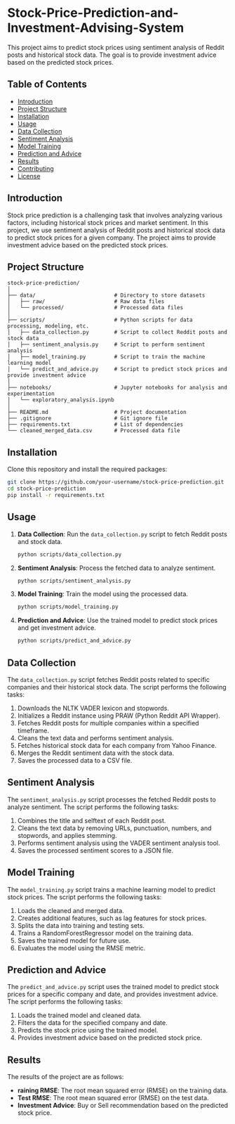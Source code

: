 # Stock-Price-Prediction-and-Investment-Advising-System

This project aims to predict stock prices using sentiment analysis of Reddit posts and historical stock data. The goal is to provide investment advice based on the predicted stock prices.

## Table of Contents

- [Introduction](#introduction)
- [Project Structure](#project-structure)
- [Installation](#installation)
- [Usage](#usage)
- [Data Collection](#data-collection)
- [Sentiment Analysis](#sentiment-analysis)
- [Model Training](#model-training)
- [Prediction and Advice](#prediction-and-advice)
- [Results](#results)
- [Contributing](#contributing)
- [License](#license)

## Introduction

Stock price prediction is a challenging task that involves analyzing various factors, including historical stock prices and market sentiment. In this project, we use sentiment analysis of Reddit posts and historical stock data to predict stock prices for a given company. The project aims to provide investment advice based on the predicted stock prices.

## Project Structure

```plaintext
stock-price-prediction/
│
├── data/                         # Directory to store datasets
│   ├── raw/                      # Raw data files
│   └── processed/                # Processed data files
│
├── scripts/                      # Python scripts for data processing, modeling, etc.
│   ├── data_collection.py        # Script to collect Reddit posts and stock data
│   ├── sentiment_analysis.py     # Script to perform sentiment analysis
│   ├── model_training.py         # Script to train the machine learning model
│   └── predict_and_advice.py     # Script to predict stock prices and provide investment advice
│
├── notebooks/                    # Jupyter notebooks for analysis and experimentation
│   └── exploratory_analysis.ipynb
│
├── README.md                     # Project documentation
├── .gitignore                    # Git ignore file
├── requirements.txt              # List of dependencies
└── cleaned_merged_data.csv       # Processed data file
```
## Installation

Clone this repository and install the required packages:

```bash
git clone https://github.com/your-username/stock-price-prediction.git
cd stock-price-prediction
pip install -r requirements.txt
```
## Usage

1. **Data Collection**: Run the `data_collection.py` script to fetch Reddit posts and stock data.
 
   ```bash
   python scripts/data_collection.py
   
2. **Sentiment Analysis**: Process the fetched data to analyze sentiment.
   
   ```bash
   python scripts/sentiment_analysis.py

3. **Model Training**: Train the model using the processed data.

   ```bash
   python scripts/model_training.py

4. **Prediction and Advice**: Use the trained model to predict stock prices and get investment advice.

   ```bash
   python scripts/predict_and_advice.py

## Data Collection

The `data_collection.py` script fetches Reddit posts related to specific companies and their historical stock data. The script performs the following tasks:

1. Downloads the NLTK VADER lexicon and stopwords.
2. Initializes a Reddit instance using PRAW (Python Reddit API Wrapper).
3. Fetches Reddit posts for multiple companies within a specified timeframe.
4. Cleans the text data and performs sentiment analysis.
5. Fetches historical stock data for each company from Yahoo Finance.
6. Merges the Reddit sentiment data with the stock data.
7. Saves the processed data to a CSV file.

## Sentiment Analysis

The `sentiment_analysis.py` script processes the fetched Reddit posts to analyze sentiment. The script performs the following tasks:

1. Combines the title and selftext of each Reddit post.
2. Cleans the text data by removing URLs, punctuation, numbers, and stopwords, and applies stemming.
3. Performs sentiment analysis using the VADER sentiment analysis tool.
4. Saves the processed sentiment scores to a JSON file.

## Model Training

The `model_training.py` script trains a machine learning model to predict stock prices. The script performs the following tasks:

1. Loads the cleaned and merged data.
2. Creates additional features, such as lag features for stock prices.
3. Splits the data into training and testing sets.
4. Trains a RandomForestRegressor model on the training data.
5. Saves the trained model for future use.
6. Evaluates the model using the RMSE metric.

## Prediction and Advice

The `predict_and_advice.py` script uses the trained model to predict stock prices for a specific company and date, and provides investment advice. The script performs the following tasks:

1. Loads the trained model and cleaned data.
2. Filters the data for the specified company and date.
3. Predicts the stock price using the trained model.
4. Provides investment advice based on the predicted stock price.

## Results

The results of the project are as follows:

- **raining RMSE**: The root mean squared error (RMSE) on the training data.
- **Test RMSE**: The root mean squared error (RMSE) on the test data.
- **Investment Advice**: Buy or Sell recommendation based on the predicted stock price.



